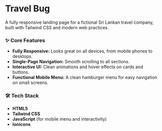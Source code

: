 # Travel Bug

A fully responsive landing page for a fictional Sri Lankan travel company, built with Tailwind CSS and modern web practices.

### ✨ Core Features

- **Fully Responsive:** Looks great on all devices, from mobile phones to desktops.
- **Single-Page Navigation:** Smooth scrolling to all sections.
- **Interactive UI:** Clean animations and hover effects on cards and buttons.
- **Functional Mobile Menu:** A clean hamburger menu for easy navigation on small screens.

### 🛠️ Tech Stack

-   **HTML5**
-   **Tailwind CSS**
-   **JavaScript** (for mobile menu and interactivity)
-   **Ionicons**
